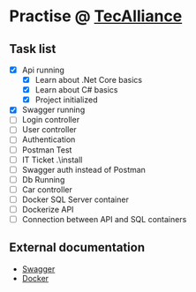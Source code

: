 # Practise @ [TecAlliance](https://github.com/AleMedinaGarc/DotnetAPI-Practice)

## Task list

- [x] Api running
  - [x] Learn about .Net Core basics
  - [x] Learn about C# basics
  - [x] Project initialized
- [x] Swagger running
- [ ] Login controller
- [ ] User controller
- [ ] Authentication
- [ ] Postman Test
- [ ] IT Ticket .\install
- [ ] Swagger auth instead of Postman
- [ ] Db Running
- [ ] Car controller
- [ ] Docker SQL Server container
- [ ] Dockerize API
- [ ] Connection between API and SQL containers

## External documentation

- [Swagger](https://swagger.io/)
- [Docker](https://www.docker.com/)
